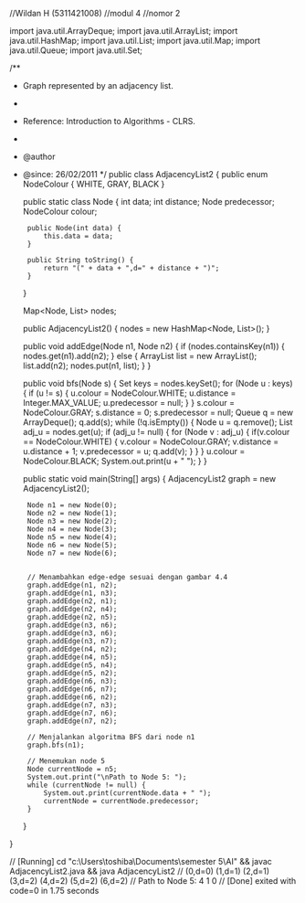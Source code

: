 //Wildan H (5311421008)
//modul 4
//nomor 2

import java.util.ArrayDeque;
import java.util.ArrayList;
import java.util.HashMap;
import java.util.List;
import java.util.Map;
import java.util.Queue;
import java.util.Set;

/**
 * Graph represented by an adjacency list.
 *
 * Reference: Introduction to Algorithms - CLRS.
 *
 * @author
 * @since: 26/02/2011
 */
public class AdjacencyList2 {
    public enum NodeColour { WHITE, GRAY, BLACK }

    public static class Node {
        int data;
        int distance;
        Node predecessor;
        NodeColour colour;

        public Node(int data) {
            this.data = data;
        }

        public String toString() {
            return "(" + data + ",d=" + distance + ")";
        }
    }

    Map<Node, List<Node>> nodes;

    public AdjacencyList2() {
        nodes = new HashMap<Node, List<Node>>();
    }

    public void addEdge(Node n1, Node n2) {
        if (nodes.containsKey(n1)) {
            nodes.get(n1).add(n2);
        } else {
            ArrayList<Node> list = new ArrayList<Node>();
            list.add(n2);
            nodes.put(n1, list);
        }
    }

    public void bfs(Node s) {
        Set<Node> keys = nodes.keySet();
        for (Node u : keys) {
            if (u != s) {
                u.colour = NodeColour.WHITE;
                u.distance = Integer.MAX_VALUE;
                u.predecessor = null;
            }
        }
        s.colour = NodeColour.GRAY;
        s.distance = 0;
        s.predecessor = null;
        Queue<Node> q = new ArrayDeque<Node>();
        q.add(s);
        while (!q.isEmpty()) {
            Node u = q.remove();
            List<Node> adj_u = nodes.get(u);
            if (adj_u != null) {
                for (Node v : adj_u) {
                    if(v.colour == NodeColour.WHITE) {
                        v.colour = NodeColour.GRAY;
                        v.distance = u.distance + 1;
                        v.predecessor = u;
                        q.add(v);
                    }
                }
            }
            u.colour = NodeColour.BLACK;
            System.out.print(u + " ");
        }
    }

    public static void main(String[] args) {
        AdjacencyList2 graph = new AdjacencyList2();
     
        Node n1 = new Node(0);
        Node n2 = new Node(1);
        Node n3 = new Node(2);
        Node n4 = new Node(3);
        Node n5 = new Node(4);
        Node n6 = new Node(5);
        Node n7 = new Node(6);
       
    
        // Menambahkan edge-edge sesuai dengan gambar 4.4
        graph.addEdge(n1, n2); 
        graph.addEdge(n1, n3); 
        graph.addEdge(n2, n1); 
        graph.addEdge(n2, n4); 
        graph.addEdge(n2, n5); 
        graph.addEdge(n3, n6); 
        graph.addEdge(n3, n6); 
        graph.addEdge(n3, n7); 
        graph.addEdge(n4, n2); 
        graph.addEdge(n4, n5);
        graph.addEdge(n5, n4); 
        graph.addEdge(n5, n2);
        graph.addEdge(n6, n3); 
        graph.addEdge(n6, n7);
        graph.addEdge(n6, n2); 
        graph.addEdge(n7, n3);
        graph.addEdge(n7, n6); 
        graph.addEdge(n7, n2);
    
        // Menjalankan algoritma BFS dari node n1
        graph.bfs(n1);
    
        // Menemukan node 5
        Node currentNode = n5;
        System.out.print("\nPath to Node 5: ");
        while (currentNode != null) {
            System.out.print(currentNode.data + " ");
            currentNode = currentNode.predecessor;
        }
    }
    
    
}

// [Running] cd "c:\Users\toshiba\Documents\semester 5\AI\" && javac AdjacencyList2.java && java AdjacencyList2
// (0,d=0) (1,d=1) (2,d=1) (3,d=2) (4,d=2) (5,d=2) (6,d=2) 
// Path to Node 5: 4 1 0 
// [Done] exited with code=0 in 1.75 seconds
